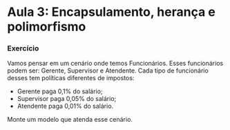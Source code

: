 # Aula 3: Encapsulamento, herança e polimorfismo

### Exercício

Vamos pensar em um cenário onde temos Funcionários.
Esses funcionários podem ser: Gerente, Supervisor e Atendente.
Cada tipo de funcionário desses tem políticas diferentes de impostos:

- Gerente paga 0,1% do salário;
- Supervisor paga 0,05% do salário;
- Atendente paga 0,01% do salário.

Monte um modelo que atenda esse cenário.